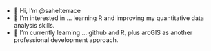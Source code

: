 - 👋 Hi, I’m @sahelterrace
- 👀 I’m interested in ... learning R and improving my quantitative data analysis skills.
- 🌱 I’m currently learning ... github and R, plus arcGIS as another professional development approach.

<!---
sahelterrace/sahelterrace is a ✨ special ✨ repository because its `README.md` (this file) appears on your GitHub profile.
You can click the Preview link to take a look at your changes.
--->
